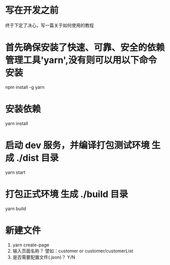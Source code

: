 # 写在开发之前
终于下定了决心，写一篇关于如何使用的教程

# 首先确保安装了快速、可靠、安全的依赖管理工具'yarn',没有则可以用以下命令安装
npm install -g yarn

# 安装依赖
yarn install

# 启动 dev 服务，并编译打包测试环境 生成 ./dist 目录
yarn start

# 打包正式环境 生成 ./build 目录
yarn build


# 新建文件
1. yarn create-page
2. 输入页面名称？  譬如：customer  or  customer/customerList
3. 是否需要配置文件(.json)？ Y/N